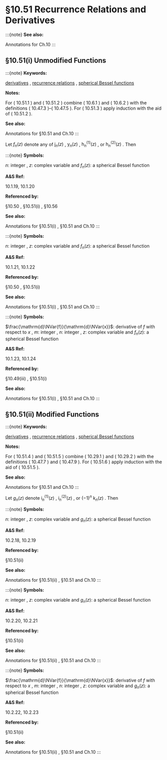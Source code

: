 # §10.51 Recurrence Relations and Derivatives

:::{note}
**See also:**

Annotations for Ch.10
:::


## §10.51(i) Unmodified Functions

:::{note}
**Keywords:**

[derivatives](http://dlmf.nist.gov/search/search?q=derivatives) , [recurrence relations](http://dlmf.nist.gov/search/search?q=recurrence%20relations) , [spherical Bessel functions](http://dlmf.nist.gov/search/search?q=spherical%20Bessel%20functions)

**Notes:**

For ( 10.51.1 ) and ( 10.51.2 ) combine ( 10.6.1 ) and ( 10.6.2 ) with the definitions ( 10.47.3 )–( 10.47.5 ). For ( 10.51.3 ) apply induction with the aid of ( 10.51.2 ).

**See also:**

Annotations for §10.51 and Ch.10
:::

Let $f_{n}(z)$ denote any of $\mathsf{j}_{n}\left(z\right)$ , $\mathsf{y}_{n}\left(z\right)$ , ${\mathsf{h}^{(1)}_{n}}\left(z\right)$ , or ${\mathsf{h}^{(2)}_{n}}\left(z\right)$ . Then

:::{note}
**Symbols:**

$n$: integer , $z$: complex variable and $f_{n}(z)$: a spherical Bessel function

**A&S Ref:**

10.1.19, 10.1.20

**Referenced by:**

§10.50 , §10.51(i) , §10.56

**See also:**

Annotations for §10.51(i) , §10.51 and Ch.10
:::

:::{note}
**Symbols:**

$n$: integer , $z$: complex variable and $f_{n}(z)$: a spherical Bessel function

**A&S Ref:**

10.1.21, 10.1.22

**Referenced by:**

§10.50 , §10.51(i)

**See also:**

Annotations for §10.51(i) , §10.51 and Ch.10
:::

:::{note}
**Symbols:**

$\frac{\mathrm{d}\NVar{f}}{\mathrm{d}\NVar{x}}$: derivative of $f$ with respect to $x$ , $m$: integer , $n$: integer , $z$: complex variable and $f_{n}(z)$: a spherical Bessel function

**A&S Ref:**

10.1.23, 10.1.24

**Referenced by:**

§10.49(iii) , §10.51(i)

**See also:**

Annotations for §10.51(i) , §10.51 and Ch.10
:::


## §10.51(ii) Modified Functions

:::{note}
**Keywords:**

[derivatives](http://dlmf.nist.gov/search/search?q=derivatives) , [recurrence relations](http://dlmf.nist.gov/search/search?q=recurrence%20relations) , [spherical Bessel functions](http://dlmf.nist.gov/search/search?q=spherical%20Bessel%20functions)

**Notes:**

For ( 10.51.4 ) and ( 10.51.5 ) combine ( 10.29.1 ) and ( 10.29.2 ) with the definitions ( 10.47.7 ) and ( 10.47.9 ). For ( 10.51.6 ) apply induction with the aid of ( 10.51.5 ).

**See also:**

Annotations for §10.51 and Ch.10
:::

Let $g_{n}(z)$ denote ${\mathsf{i}^{(1)}_{n}}\left(z\right)$ , ${\mathsf{i}^{(2)}_{n}}\left(z\right)$ , or $(-1)^{n}$ $\mathsf{k}_{n}\left(z\right)$ . Then

:::{note}
**Symbols:**

$n$: integer , $z$: complex variable and $g_{n}(z)$: a spherical Bessel function

**A&S Ref:**

10.2.18, 10.2.19

**Referenced by:**

§10.51(ii)

**See also:**

Annotations for §10.51(ii) , §10.51 and Ch.10
:::

:::{note}
**Symbols:**

$n$: integer , $z$: complex variable and $g_{n}(z)$: a spherical Bessel function

**A&S Ref:**

10.2.20, 10.2.21

**Referenced by:**

§10.51(ii)

**See also:**

Annotations for §10.51(ii) , §10.51 and Ch.10
:::

:::{note}
**Symbols:**

$\frac{\mathrm{d}\NVar{f}}{\mathrm{d}\NVar{x}}$: derivative of $f$ with respect to $x$ , $m$: integer , $n$: integer , $z$: complex variable and $g_{n}(z)$: a spherical Bessel function

**A&S Ref:**

10.2.22, 10.2.23

**Referenced by:**

§10.51(ii)

**See also:**

Annotations for §10.51(ii) , §10.51 and Ch.10
:::
